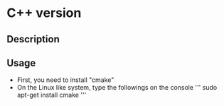 # C++ version

## Description

## Usage
- First, you need to install "cmake"
- On the Linux like system, type the followings on the console
'''
sudo apt-get install cmake
'''

